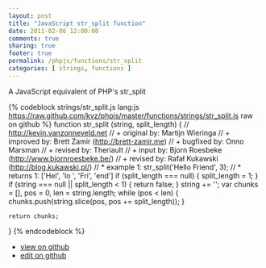 ```yaml
---
layout: post
title: "JavaScript str_split function"
date: 2011-02-06 12:00:00
comments: true
sharing: true
footer: true
permalink: /phpjs/functions/str_split
categories: [ strings, functions ]
---
```

A JavaScript equivalent of PHP's str_split
<!-- more -->
{% codeblock strings/str_split.js lang:js https://raw.github.com/kvz/phpjs/master/functions/strings/str_split.js raw on github %}
function str_split (string, split_length) {
    // http://kevin.vanzonneveld.net
    // +     original by: Martijn Wieringa
    // +     improved by: Brett Zamir (http://brett-zamir.me)
    // +     bugfixed by: Onno Marsman
    // +      revised by: Theriault
    // +        input by: Bjorn Roesbeke (http://www.bjornroesbeke.be/)
    // +      revised by: Rafał Kukawski (http://blog.kukawski.pl/)
    // *       example 1: str_split('Hello Friend', 3);
    // *       returns 1: ['Hel', 'lo ', 'Fri', 'end']
    if (split_length === null) {
        split_length = 1;
    }
    if (string === null || split_length < 1) {
        return false;
    }
    string += '';
    var chunks = [],
        pos = 0,
        len = string.length;
    while (pos < len) {
        chunks.push(string.slice(pos, pos += split_length));
    }

    return chunks;
}
{% endcodeblock %}
<ul>
 <li><a href="https://github.com/kvz/phpjs/blob/master/functions/strings/str_split.js">view on github</a></li>
 <li><a href="https://github.com/kvz/phpjs/edit/master/functions/strings/str_split.js">edit on github</a></li>
</ul>
